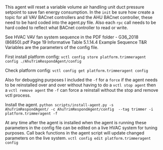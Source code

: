 This agent will reset a variable volume air handling unit duct pressure setpoint to save fan energy consumption. In the `init` be sure how create a topic for all VAV BACnet controllers and the AHU BACnet controller, these need to be hard coded into the agent.py file. Also each `rpc` call needs to be hard coded to reflect what BACnet controller to read or write.


See HVAC VAV fan system sequence in the PDF folder - G36_2018 (86850).pdf Page 19 Informative Table 5.1.14.4 Example Sequence T&R Variables are the parameters of the config file.



First install platform config:
`vctl config store platform.trimmeragent config ./AhuTrimRespondAgent/config`


Check platform config:
`vctl config get platform.trimmeragent config`


Also for debugging purposes I included the `-f` for a `force` if the agent needs to be reinstalled over and over without having to do a `vctl stop agent` then a `vctl remove agent` the `-f` can force a reinstall without the stop and remove vctl process.

Install the agent. 
`python scripts/install-agent.py -s AhuTrimRespondAgent/ -c AhuTrimRespondAgent/config  --tag trimmer -i platform.trimmeragent -f`


At any time after the agent is installed when the agent is running these parameters in the config file can be edited on a live HVAC system for tuning purposes. Call back functions in the agent script will update changed parameters on the live system.
`vctl config edit platform.trimmeragent config`







